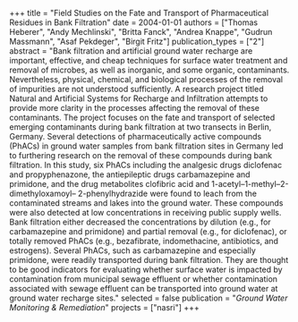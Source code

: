 +++
title = "Field Studies on the Fate and Transport of Pharmaceutical Residues in Bank Filtration"
date = 2004-01-01
authors = ["Thomas Heberer", "Andy Mechlinski", "Britta Fanck", "Andrea Knappe", "Gudrun Massmann", "Asaf Pekdeger", "Birgit Fritz"]
publication_types = ["2"]
abstract = "Bank filtration and artificial ground water recharge are important, effective, and cheap techniques for surface water treatment and removal of microbes, as well as inorganic, and some organic, contaminants. Nevertheless, physical, chemical, and biological processes of the removal of impurities are not understood sufficiently. A research project titled Natural and Artificial Systems for Recharge and Infiltration attempts to provide more clarity in the processes affecting the removal of these contaminants. The project focuses on the fate and transport of selected emerging contaminants during bank filtration at two transects in Berlin, Germany. Several detections of pharmaceutically active compounds (PhACs) in ground water samples from bank filtration sites in Germany led to furthering research on the removal of these compounds during bank filtration. In this study, six PhACs including the analgesic drugs diclofenac and propyphenazone, the antiepileptic drugs carbamazepine and primidone, and the drug metabolites clofibric acid and 1-acetyl–1-methyl–2-dimethyloxamoyl– 2-phenylhydrazide were found to leach from the contaminated streams and lakes into the ground water. These compounds were also detected at low concentrations in receiving public supply wells. Bank filtration either decreased the concentrations by dilution (e.g., for carbamazepine and primidone) and partial removal (e.g., for diclofenac), or totally removed PhACs (e.g., bezafibrate, indomethacine, antibiotics, and estrogens). Several PhACs, such as carbamazepine and especially primidone, were readily transported during bank filtration. They are thought to be good indicators for evaluating whether surface water is impacted by contamination from municipal sewage effluent or whether contamination associated with sewage effluent can be transported into ground water at ground water recharge sites."
selected = false
publication = "*Ground Water Monitoring & Remediation*"
projects = ["nasri"]
+++

